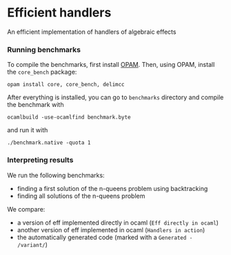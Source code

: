 Efficient handlers
==================

An efficient implementation of handlers of algebraic effects

### Running benchmarks

To compile the benchmarks, first install [OPAM](https://opam.ocaml.org).
Then, using OPAM, install the `core_bench` package:

    opam install core, core_bench, delimcc

After everything is installed, you can go to `benchmarks` directory and compile the benchmark with

    ocamlbuild -use-ocamlfind benchmark.byte

and run it with

    ./benchmark.native -quota 1


### Interpreting results

We run the following benchmarks:

* finding a first solution of the n-queens problem using backtracking
* finding all solutions of the n-queens problem

We compare:

* a version of eff implemented directly in ocaml (`Eff directly in ocaml`)
* another version of eff implemented in ocaml (`Handlers in action`)
* the automatically generated code (marked with a `Generated - /variant/`)
